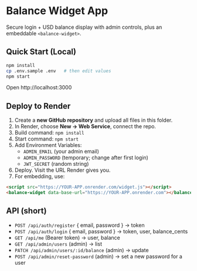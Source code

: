 
# Balance Widget App

Secure login + USD balance display with admin controls, plus an embeddable `<balance-widget>`.

## Quick Start (Local)

```bash
npm install
cp .env.sample .env   # then edit values
npm start
```

Open http://localhost:3000

## Deploy to Render

1. Create a **new GitHub repository** and upload all files in this folder.
2. In Render, choose **New -> Web Service**, connect the repo.
3. Build command: `npm install`
4. Start command: `npm start`
5. Add Environment Variables:
   - `ADMIN_EMAIL` (your admin email)
   - `ADMIN_PASSWORD` (temporary; change after first login)
   - `JWT_SECRET` (random string)
6. Deploy. Visit the URL Render gives you.
7. For embedding, use:

```html
<script src="https://YOUR-APP.onrender.com/widget.js"></script>
<balance-widget data-base-url="https://YOUR-APP.onrender.com"></balance-widget>
```

## API (short)
- `POST /api/auth/register` { email, password } -> token
- `POST /api/auth/login` { email, password } -> token, user, balance_cents
- `GET /api/me` (Bearer token) -> user, balance
- `GET /api/admin/users` (admin) -> list
- `PATCH /api/admin/users/:id/balance` (admin) -> update
- `POST /api/admin/reset-password` (admin) -> set a new password for a user
